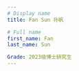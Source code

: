 ```yaml
---
# Display name
title: Fan Sun 孙帆

# Full name
first_name: Fan
last_name: Sun

Grade: 2023级博士研究生
---
```

